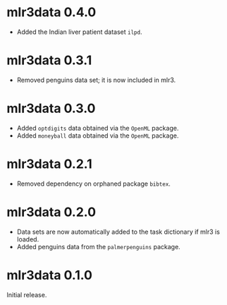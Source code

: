 # mlr3data 0.4.0

- Added the Indian liver patient dataset `ilpd`.


# mlr3data 0.3.1

- Removed penguins data set; it is now included in mlr3.


# mlr3data 0.3.0
* Added `optdigits` data obtained via the `OpenML` package.
* Added `moneyball` data obtained via the `OpenML` package.

# mlr3data 0.2.1

* Removed dependency on orphaned package `bibtex`.

# mlr3data 0.2.0

* Data sets are now automatically added to the task dictionary if mlr3 is
  loaded.
* Added penguins data from the `palmerpenguins` package.

# mlr3data 0.1.0

Initial release.
